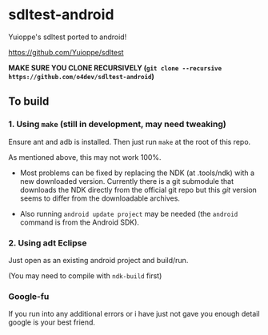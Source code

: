 sdltest-android
===============

Yuioppe's sdltest ported to android!

https://github.com/Yuioppe/sdltest

**MAKE SURE YOU CLONE RECURSIVELY (`git clone --recursive https://github.com/o4dev/sdltest-android`)**


## To build

### 1. Using `make` (still in development, may need tweaking)
Ensure ant and adb is installed.
Then just run `make` at the root of this repo.

As mentioned above, this may not work 100%.

- Most problems can be fixed by replacing the
NDK (at .tools/ndk) with a new downloaded version.
Currently there is a git submodule that downloads
the NDK directly from the official git repo but this
*git* version seems to differ from the downloadable
archives.


- Also running `android update project` may
be needed (the `android` command is from the Android SDK).


### 2. Using adt Eclipse
Just open as an existing android project
and build/run.

(You may need to compile with `ndk-build` first)


### Google-fu

If you run into any additional errors or i have just
not gave you enough detail google is your best friend.
